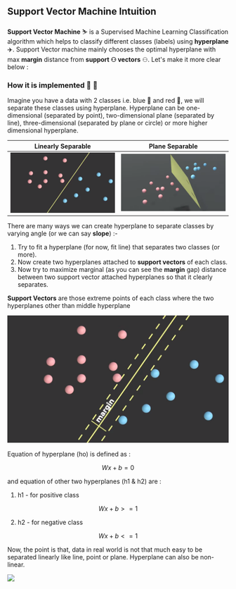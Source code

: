 ## Support Vector Machine Intuition

**Support Vector Machine** ⛷️ is a Supervised Machine Learning Classification algorithm which helps to classify different classes (labels) using **hyperplane** ✈️. Support Vector machine mainly chooses the optimal hyperplane with max **margin** distance from **support ⚇ vectors** ⚇. Let's make it more clear below :

### How it is implemented 🤔 💭

Imagine you have a data with 2 classes i.e. blue 🔵 and red 🔴, we will separate these classes using hyperplane. Hyperplane can be one-dimensional (separated by point), two-dimensional plane (separated by line), three-dimensional (separated by plane or circle) or more higher dimensional hyperplane.

|Linearly Separable|Plane Separable|
|------------------|---------------|
|<img src="https://github.com/Hg03/Story-Of-ML/blob/main/assets/lineseparable.png">|<img src="https://github.com/Hg03/Story-Of-ML/blob/main/assets/planeseparable.png">|

There are many ways we can create hyperplane to separate classes by varying angle (or we can say **slope**) :- 

1. Try to fit a hyperplane (for now, fit line) that separates two classes (or more).
2. Now create two hyperplanes attached to **support vectors** of each class.
3. Now try to maximize marginal (as you can see the **margin** gap) distance between two support vector attached hyperplanes so that it clearly separates.

**Support Vectors** are those extreme points of each class where the two hyperplanes other than middle hyperplane

<img src="https://github.com/Hg03/Story-Of-ML/blob/main/assets/hyperplanes.png">

Equation of hyperplane (ho) is defined as :

$$ Wx + b = 0 $$

and equation of other two hyperplanes (h1 & h2) are :

1. h1 - for positive class

$$ Wx + b >= 1 $$

2. h2 - for negative class

$$ Wx + b <=1 $$

Now, the point is that, data in real world is not that much easy to be separated linearly like line, point or plane. Hyperplane can also be non-linear.

<img src="https://github.com/Hg03/Story-Of-ML/blob/main/assets/noninear.png">




